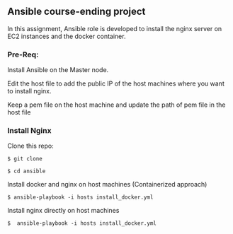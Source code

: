 ## Ansible course-ending project


In this assignment, Ansible role is developed to install the nginx server on EC2 instances and the docker container.

### Pre-Req:
Install Ansible on the Master node.

Edit the host file to add the public IP of the host machines where you want to install nginx.

Keep a pem file on the host machine and update the path of pem file in the host file


### Install Nginx

Clone this repo:

`$ git clone `

`$ cd ansible`


Install docker and nginx on host machines (Containerized approach)

`$ ansible-playbook -i hosts install_docker.yml`

Install nginx directly on host machines

`$  ansible-playbook -i hosts install_docker.yml`



